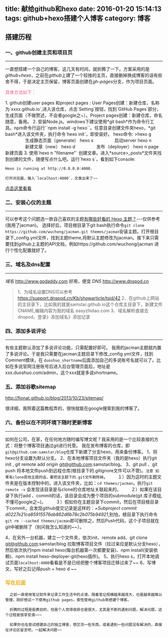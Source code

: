 title: 献给github和hexo
date: 2016-01-20 15:14:13
tags: github+hexo搭建个人博客
category: 博客
---
## 搭建历程

### 一、github创建主页和项目页
  
*****
一直想搭建一个自己的博客，这几天有时间，就折腾了一下。方案采用的是*github+hexo*，之前在*github*上建了一个较挫的主页，直接删掉换成博客的话有些舍不得，于是决定主页保留，博客页面创建在*gh-pages*分支，作为项目页面。
<p style="color:#f15b82">具体方法如下：</p>
1. github创建user pages 和project pages : User Pages创建：新建仓库，名称为`xxxx.github.io`,进入该仓库，点击`Setting`按钮，找到`GitHub Pages`部分，生成页面（不做赘述，不会者google之~）。Project pages创建：新建仓库，命名随意，备用。
2. 安装Node.js。windows下建议使用*git bash*作为命令行工具。npm命令行运行``npm install -g hexo``。任意目录创建文件夹hexo，*git bash*进入该文件夹，执行命令`hexo init`，即安装好。
hexo命令:  
>hexo g   　　    　　&nbsp;生成静态页面（generate）
hexo s    　　    　　&nbsp;启动server
hexo n    　　    　　&nbsp;新建文章（new）
hexo d    　　    　　&nbsp;发布（deployer）
hexo n page　       　新建页面
3. 使用`hexo n "filename"` 创建文章。进入*source>_posts*文件夹找到创建的文件，随便写点什么吧。运行`hexo s`，看到如下console:


    Hexo is running at http://0.0.0.0:4000.

    打开浏览器，输入`localhost:4000`，文章出来了~~
[点击这里看看](http://samstar.github.io/blog)

### 二、安装心仪的主题
***
可以参考这个问题选一款自己喜欢的主题[有哪些好看的 Hexo 主题？](https://www.zhihu.com/question/24422335)---仅供参考(我用了jacman)。
选择好后，项目根目录下git bash执行命令`git clone https://github.com/wuchong/jacman.git themes/jacman`安装主题。打开根目录下_config.yml文件，找到主题theme,将默认主题修改为jacman。接下来只需要找到github上主题的API文档，例如https://github.com/wuchong/jacman  进行个性化配置就好了。


### 三、域名及dns配置
***
*域名* http://www.godaddy.com   好用，便宜
*DNS*  http://www.dnspod.cn      

>1、为域名设置DNS可以参考 https://support.dnspod.cn/Kb/showarticle/tsid/42 
    2、在github上网站的主目录下，比如我的就是samstar.github.io这个仓库主目录下，新建文件CNAME,编辑内容为我的域名 easyzhidao.com 
    3、域名解析直接去dnspod，登录》添加域名》添加记录

### 四、添加多说评论
***
有些主题默认添加了多说评论功能，只需配置好即可。
我用的jacman主题就内置了多说评论。于是我只需要在jacman主题目录下修改_config.yml文件，找到Comment模块，在 `duoshuo_shortname`后面添加自己的多说账号名就可以了。比如在多说官网注册账号后进入后台管理页面后，地址是xxx.duoshuo.com/admin，这个xxx就是多说shortname。

### 五、添加谷歌sitemap
 
http://fionat.github.io/blog/2013/10/23/sitemap/ 

 很详细，我照着这篇教程弄的，很快就能在google搜索到我的博客了。

### 六、备份以在不同环境下随时更新博客
***
如何在公司，在家，在任何地方随时编写博文呢？我采用的是一个比较直接的方式：将整个博客项目通过git进行托管。
我在发布博客的仓库，即`git@github.com:samstar/blog`仓库下新建了分支hexo，用来备份博客。
1、将hexo分支设置为默认分支。
2、在本地博客项目文件夹（我的是hexo）执行git init , git remote add origin git@github.com:samstar/blog。
3、git pull 、git push 将本地文件push到远程仓库(根目录下的.gitignore文件可以不管)。`注意 如果有clone其他主题的话，要把该主题下的.git文件删除掉`。
　　１）因为这时的主题文件夹是在版本控制中的，进入该文件夹，比如：`cd themes/jacman`，执行`git remote -v` 会发现该目录是与clone的仓库地址关联起来的。
　　２）如果在该目录下执行add 、commit的话，该目录会成为整个项目的submodule(git 库子模组,不懂可google之~)。
　　３）假如你在主题目录下commit，然后在项目根目录下commit，会发现github提交记录是这样的：*+Subproject commit d0227e21ca85915576ab862d6b78c2b075b94921*,别怕，根目录下执行命令`git rm --cached themes/jacman`即可删除之，然后Push代码，这个子项目就在git中被删除了（别问我怎么知道的~~）。

4、在另外一台机器，建立一个文件夹，依次init、remote add、git clone git@github.com:samstar/blog 拉取博客项目文件（拉过来应是默认分支hexo），然后依次执行npm install hexo(每台机器第一次都要安装)、npm install(安装依赖)、npm install hexo-deployer-git(hexo插件)。
5、执行hexo s，打开本地调试页面`localhost:4000`看看是不是已经把整个博客项目迁移过来了~~
6、写博文，写好之后记得push + hexo d ~~
  
### <span style="color:#e9ad1b">写在后面</span>
  

      之前一直使用笔记软件来记录工作生活中的点滴，随着笔记规模越来越庞大，也是越来越难以管理，刚好想试一下使用github pages，索性使用github来搭建个博客。

      折腾的过程是挺费劲的，但是个人觉得收获也是很大，尤其是不断的遇到问题，解决问题，这个过程是很享受滴~~~

      如果你也在尝试搭建自己的独立博客，想交流一些东西，或者遇到一些问题没有解决的，直接在评论区留言吧，一起解决问题~~